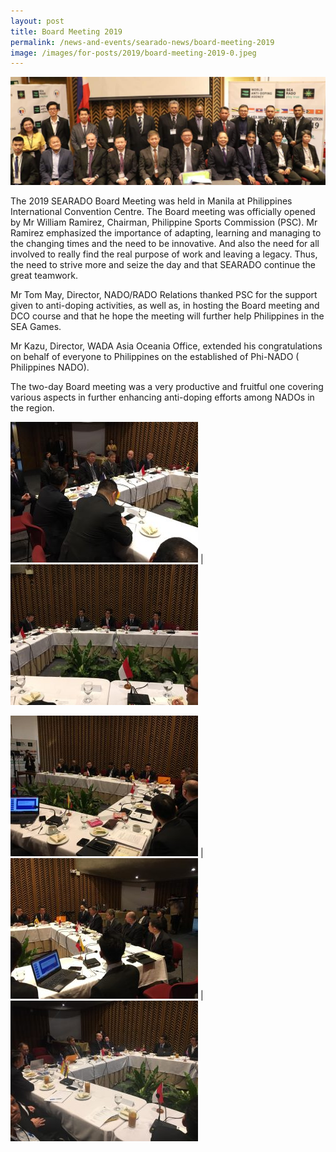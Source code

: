 ```yaml
---
layout: post
title: Board Meeting 2019
permalink: /news-and-events/searado-news/board-meeting-2019
image: /images/for-posts/2019/board-meeting-2019-0.jpeg
---
```

![Board Meeting 2019](/images/for-posts/2019/board-meeting-2019-0.jpeg)

The 2019 SEARADO Board Meeting was held in Manila at Philippines International Convention Centre. The Board meeting was officially opened by Mr William Ramirez, Chairman, Philippine Sports Commission (PSC). Mr Ramirez emphasized the importance of adapting, learning and managing to the changing times and the need to be innovative. And also the need for all involved to really find the real purpose of work and leaving a legacy. Thus, the need to strive more and seize the day and that SEARADO continue the great teamwork.

Mr Tom May, Director, NADO/RADO Relations  thanked PSC for the support given to anti-doping activities, as well as, in hosting the Board meeting and DCO course and that he hope the meeting will further help Philippines in the SEA Games.

Mr Kazu, Director, WADA Asia Oceania Office, extended his congratulations on behalf of everyone to Philippines on the established of Phi-NADO ( Philippines NADO).

The two-day Board meeting was a very productive and fruitful one covering various aspects in  further enhancing anti-doping efforts among NADOs in the region.

![Board Meeting 2019](/images/for-posts/2019/board-meeting-2019-1.jpeg) | ![Board Meeting 2019](/images/for-posts/2019/board-meeting-2019-2.jpeg)

![Board Meeting 2019](/images/for-posts/2019/board-meeting-2019-3.jpeg) | ![Board Meeting 2019](/images/for-posts/2019/board-meeting-2019-4.jpeg) | ![Board Meeting 2019](/images/for-posts/2019/board-meeting-2019-5.jpeg)
